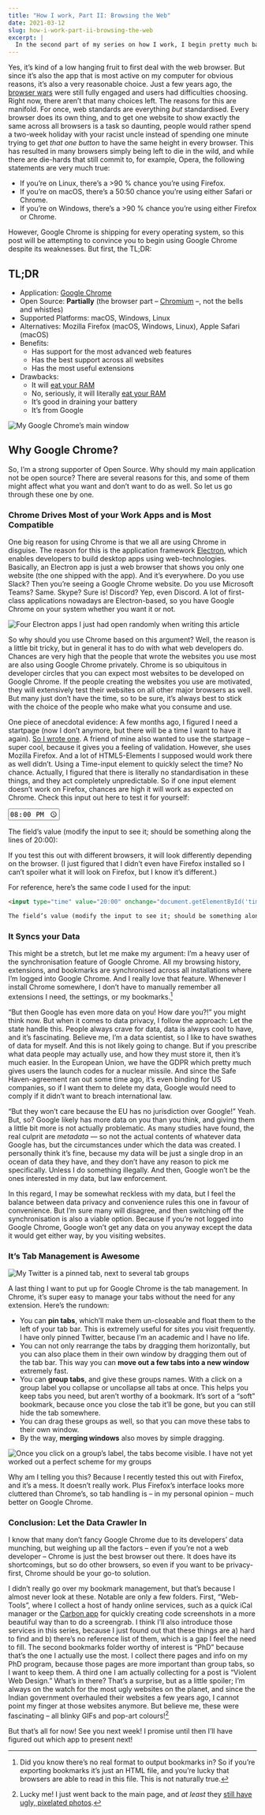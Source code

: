 ```yaml
---
title: "How I work, Part II: Browsing the Web"
date: 2021-03-12
slug: how-i-work-part-ii-browsing-the-web
excerpt: |
  In the second part of my series on how I work, I begin pretty much basic: with my web browser. Although the browser wars are more or less over, there are still some choices involved. For browsing the web, I exclusively use Google Chrome, and I recommend everyone to also use it. In this post, I describe why.
---
```


Yes, it’s kind of a low hanging fruit to first deal with the web browser. But since it’s also the app that is most active on my computer for obvious reasons, it’s also a very reasonable choice. Just a few years ago, the [browser wars](https://en.wikipedia.org/wiki/Browser_wars) were still fully engaged and users had difficulties choosing. Right now, there aren’t that many choices left. The reasons for this are manifold. For once, web standards are everything _but_ standardised. Every browser does its own thing, and to get one website to show exactly the same across all browsers is a task so daunting, people would rather spend a two-week holiday with your racist uncle instead of spending one minute trying to get _that one button_ to have the same height in every browser. This has resulted in many browsers simply being left to die in the wild, and while there are die-hards that still commit to, for example, Opera, the following statements are very much true:

* If you’re on Linux, there’s a >90 % chance you’re using Firefox.
* If you’re on macOS, there’s a 50:50 chance you’re using either Safari or Chrome.
* If you’re on Windows, there’s a >90 % chance you’re using either Firefox or Chrome.

However, Google Chrome is shipping for every operating system, so this post will be attempting to convince you to begin using Google Chrome despite its weaknesses. But first, the TL;DR:

## TL;DR

* Application: [Google Chrome](https://www.google.com/chrome/)
* Open Source: **Partially** (the browser part – [Chromium](https://www.chromium.org/) –, not the bells and whistles)
* Supported Platforms: macOS, Windows, Linux
* Alternatives: Mozilla Firefox (macOS, Windows, Linux), Apple Safari (macOS)
* Benefits:
    * Has support for the most advanced web features
    * Has the best support across all websites
    * Has the most useful extensions
* Drawbacks:
    * It will [eat your RAM](https://knowyourmeme.com/memes/google-chrome-ram-hog)
    * No, seriously, it will literally [eat your RAM](https://knowyourmeme.com/photos/1501182-google-chrome-ram-hog)
    * It’s good in draining your battery
    * It’s from Google

![My Google Chrome’s main window](../assets/images/google_chrome_window.png)

## Why Google Chrome?

So, I’m a strong supporter of Open Source. Why should my main application not be open source? There are several reasons for this, and some of them might affect what you want and don’t want to do as well. So let us go through these one by one.

### Chrome Drives Most of your Work Apps and is Most Compatible

One big reason for using Chrome is that we all are using Chrome in disguise. The reason for this is the application framework [Electron](https://www.electronjs.org/), which enables developers to build desktop apps using web-technologies. Basically, an Electron app is just a web browser that shows you only one website (the one shipped with the app). And it’s everywhere. Do you use Slack? Then you’re seeing a Google Chrome website. Do you use Microsoft Teams? Same. Skype? Sure is! Discord? Yep, even Discord. A lot of first-class applications nowadays are Electron-based, so you have Google Chrome on your system whether you want it or not.

![Four Electron apps I just had open randomly when writing this article](../assets/images/four_electron_apps.png)

So why should you use Chrome based on this argument? Well, the reason is a little bit tricky, but in general it has to do with what web developers do. Chances are very high that the people that wrote the websites you use most are also using Google Chrome privately. Chrome is so ubiquitous in developer circles that you can expect most websites to be developed on Google Chrome. If the people creating the websites you use are motivated, they will extensively test their websites on all other major browsers as well. But many just don’t have the time, so to be sure, it’s always best to stick with the choice of the people who make what you consume and use.

One piece of anecdotal evidence: A few months ago, I figured I need a startpage (now I don’t anymore, but there will be a time I want to have it again). [So I wrote one](https://startpage.zettlr.com). A friend of mine also wanted to use the startpage – super cool, because it gives you a feeling of validation. However, she uses Mozilla Firefox. And a lot of HTML5-Elements I supposed would work there as well didn’t. Using a Time-input element to quickly select the time? No chance. Actually, I figured that there is literally no standardisation in these things, and they act completely unpredictable. So if one input element doesn’t work on Firefox, chances are high it will work as expected on Chrome. Check this input out here to test it for yourself:

<input type="time" value="20:00" onchange="document.getElementById('time-result').textContent=event.target.value">

The field’s value (modify the input to see it; should be something along the lines of 20:00): <span id="time-result" style="font-weight: bold;"></span>

If you test this out with different browsers, it will look differently depending on the browser. (I just figured that I didn’t even have Firefox installed so I can’t spoiler what it will look on Firefox, but I know it’s different.)

For reference, here’s the same code I used for the input:

```html
<input type="time" value="20:00" onchange="document.getElementById('time-result').textContent=event.target.value">

The field’s value (modify the input to see it; should be something along the lines of 20:00): <span id="time-result" style="font-weight: bold;"></span>
```

### It Syncs your Data

This might be a stretch, but let me make my argument: I’m a heavy user of the synchronisation feature of Google Chrome. All my browsing history, extensions, and bookmarks are synchronised across all installations where I’m logged into Google Chrome. And I really love that feature. Whenever I install Chrome somewhere, I don’t have to manually remember all extensions I need, the settings, or my bookmarks.[^1]

“But then Google has even more data on you! How dare you?!” you might think now. But when it comes to data privacy, I follow the approach: Let the state handle this. People always crave for data, data is always cool to have, and it’s fascinating. Believe me, I’m a data scientist, so I like to have swathes of data for myself. And this is not likely going to change. But if you prescribe what data people may actually use, and how they must store it, then it’s much easier. In the European Union, we have the GDPR which pretty much gives users the launch codes for a nuclear missile. And since the Safe Haven-agreement ran out some time ago, it’s even binding for US companies, so if I want them to delete my data, Google would need to comply if it didn’t want to breach international law.

“But they won’t care because the EU has no jurisdiction over Google!” Yeah. But, so? Google likely has more data on you than you think, and giving them a little bit more is not actually problematic. As many studies have found, the real culprit are _metadata_ — so not the actual contents of whatever data Google has, but the circumstances under which the data was created. I personally think it’s fine, because my data will be just a single drop in an ocean of data they have, and they don’t have any reason to pick me specifically. Unless I do something illegally. And then, Google won’t be the ones interested in my data, but law enforcement.

In this regard, I may be somewhat reckless with my data, but I feel the balance between data privacy and convenience rules this one in favour of convenience. But I’m sure many will disagree, and then switching off the synchronisation is also a viable option. Because if you’re not logged into Google Chrome, Google won’t get any data on you anyway except the data it would get either way, by you visiting websites.

### It’s Tab Management is Awesome

![My Twitter is a pinned tab, next to several tab groups](../assets/images/chrome_tab_groups.png)

A last thing I want to put up for Google Chrome is the tab management. In Chrome, it’s super easy to manage your tabs without the need for any extension. Here’s the rundown:

* You can **pin tabs**, which’ll make them un-closeable and float them to the left of your tab bar. This is extremely useful for sites you visit frequently. I have only pinned Twitter, because I’m an academic and I have no life.
* You can not only rearrange the tabs by dragging them horizontally, but you can also place them in their own window by dragging them out of the tab bar. This way you can **move out a few tabs into a new window** extremely fast.
* You can **group tabs**, and give these groups names. With a click on a group label you collapse or uncollapse all tabs at once. This helps you keep tabs you need, but aren’t worthy of a bookmark. It’s sort of a “soft” bookmark, because once you close the tab it’ll be gone, but you can still hide the tab somewhere.
* You can drag these groups as well, so that you can move these tabs to their own window.
* By the way, **merging windows** also moves by simple dragging.

![Once you click on a group’s label, the tabs become visible. I have not yet worked out a perfect scheme for my groups](../assets/images/chrome_tab_groups_expanded.png)

Why am I telling you this? Because I recently tested this out with Firefox, and it’s a mess. It doesn’t really work. Plus Firefox’s interface looks more cluttered than Chrome’s, so tab handling is – in my personal opinion – much better on Google Chrome.

### Conclusion: Let the Data Crawler In

I know that many don’t fancy Google Chrome due to its developers’ data munching, but weighing up all the factors – even if you’re not a web developer – Chrome is just the best browser out there. It does have its shortcomings, but so do other browsers, so even if you want to be privacy-first, Chrome should be your go-to solution.

I didn’t really go over my bookmark management, but that’s because I almost never look at these. Notable are only a few folders. First, “Web-Tools”, where I collect a host of handy online services, such as a quick iCal manager or the [Carbon app](https://carbon.now.sh/) for quickly creating code screenshots in a more beautiful way than to do a screengrab. I think I’ll also introduce those services in this series, because I just found out that these things are a) hard to find and b) there’s no reference list of them, which is a gap I feel the need to fill. The second bookmarks folder worthy of interest is “PhD” because that’s the one I actually use the most. I collect there pages and info on my PhD program, because those pages are more important than group tabs, so I want to keep them. A third one I am actually collecting for a post is “Violent Web Design.” What’s in there? That’s a surprise, but as a little spoiler; I’m always on the watch for the most ugly websites on the planet, and since the Indian government overhauled their websites a few years ago, I cannot point my finger at those websites anymore. But believe me, these were fascinating – all blinky GIFs and pop-art colours![^2]

But that’s all for now! See you next week! I promise until then I’ll have figured out which app to present next!

[^1]: Did you know there’s no real format to output bookmarks in? So if you’re exporting bookmarks it’s just an HTML file, and you’re lucky that browsers are able to read in this file. This is not naturally true.
[^2]: Lucky me! I just went back to the main page, and _at least_ they [still have ugly, pixelated photos](https://www.india.gov.in/).
